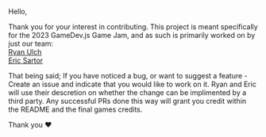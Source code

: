 Hello,

Thank you for your interest in contributing. This project is meant specifically for the 2023 GameDev.js Game Jam, and as such is primarily worked on by just our team:  
[Ryan Ulch](https://github.com/RyanUlch)  
[Eric Sartor](https://github.com/EricSartor)  

That being said; If you have noticed a bug, or want to suggest a feature - Create an issue and indicate that you would like to work on it.
Ryan and Eric will use their descretion on whether the change can be implimented by a third party. Any successful PRs done this way will grant you credit within the README and the final games credits.

Thank you ❤️
